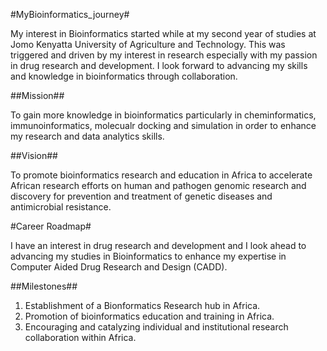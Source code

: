 #MyBioinformatics_journey#

My interest in Bioinformatics started while at my second year of studies at Jomo Kenyatta University of Agriculture and Technology. This was triggered and driven by my interest in research especially with my passion in drug research and development. I look forward to advancing my skills and knowledge in bioinformatics through collaboration.

##Mission##

To gain more knowledge in bioinformatics particularly in cheminformatics, immunoinformatics, molecualr docking and simulation in order to enhance my research and data analytics skills.

##Vision##

To promote bioinformatics research and education in Africa to accelerate African research efforts on human and pathogen genomic research and discovery for prevention and treatment of genetic diseases and antimicrobial resistance.

#Career Roadmap#

I have an interest in drug research and development and I look ahead to advancing my studies in Bioinformatics to enhance my expertise in Computer Aided Drug Research and Design (CADD). 

##Milestones##

1. Establishment of a Bionformatics Research hub in Africa.
2. Promotion of bioinformatics education and training in Africa.
3. Encouraging and catalyzing individual and institutional research collaboration within Africa.
